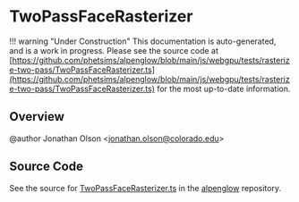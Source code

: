 # TwoPassFaceRasterizer

!!! warning "Under Construction"
    This documentation is auto-generated, and is a work in progress. Please see the source code at
    [https://github.com/phetsims/alpenglow/blob/main/js/webgpu/tests/rasterize-two-pass/TwoPassFaceRasterizer.ts](https://github.com/phetsims/alpenglow/blob/main/js/webgpu/tests/rasterize-two-pass/TwoPassFaceRasterizer.ts) for the most up-to-date information.

## Overview

@author Jonathan Olson &lt;jonathan.olson@colorado.edu&gt;



## Source Code

See the source for [TwoPassFaceRasterizer.ts](https://github.com/phetsims/alpenglow/blob/main/js/webgpu/tests/rasterize-two-pass/TwoPassFaceRasterizer.ts) in the [alpenglow](https://github.com/phetsims/alpenglow) repository.
